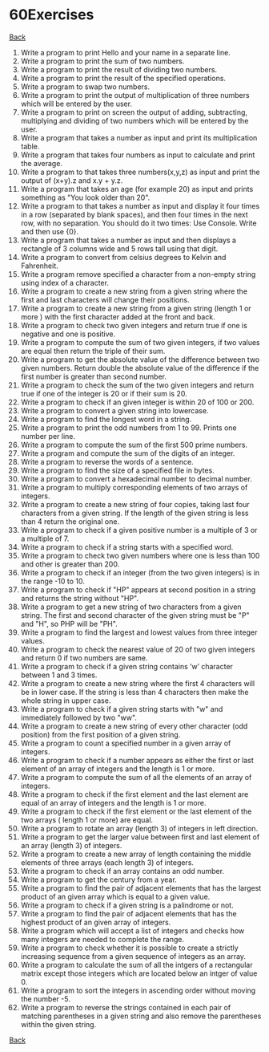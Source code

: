 # 60Exercises
[Back](https://github.com/apitoriadev/blob/main/150Exercises)

1. Write a program to print Hello and your name in a separate line.
2. Write a program to print the sum of two numbers.
3. Write a program to print the result of dividing two numbers.
4. Write a program to print the result of the specified operations.
5. Write a program to swap two numbers.
6. Write a program to print the output of multiplication of three numbers which will be entered by the user.
7. Write a program to print on screen the output of adding, subtracting, multiplying and dividing of two numbers which will be entered by the user.
8. Write a program that takes a number as input and print its multiplication table.
9. Write a program that takes four numbers as input to calculate and print the average.
10. Write a program to that takes three numbers(x,y,z) as input and print the output of (x+y).z and x.y + y.z.
11. Write a program that takes an age (for example 20) as input and prints something as "You look older than 20".
12. Write a program to that takes a number as input and display it four times in a row (separated by blank spaces), and then four times in the next row, with no separation. You should do it two times: Use Console. Write and then use {0}.
13. Write a program that takes a number as input and then displays a rectangle of 3 columns wide and 5 rows tall using that digit.
14. Write a program to convert from celsius degrees to Kelvin and Fahrenheit.
15. Write a program remove specified a character from a non-empty string using index of a character.
16. Write a program to create a new string from a given string where the first and last characters will change their positions.
17. Write a program to create a new string from a given string (length 1 or more ) with the first character added at the front and back.
18. Write a program to check two given integers and return true if one is negative and one is positive.
19. Write a program to compute the sum of two given integers, if two values are equal then return the triple of their sum.
20. Write a program to get the absolute value of the difference between two given numbers. Return double the absolute value of the difference if the first number is greater than second number.
21. Write a program to check the sum of the two given integers and return true if one of the integer is 20 or if their sum is 20.
22. Write a program to check if an given integer is within 20 of 100 or 200.
23. Write a program to convert a given string into lowercase.
24. Write a program to find the longest word in a string.
25. Write a program to print the odd numbers from 1 to 99. Prints one number per line.
26. Write a program to compute the sum of the first 500 prime numbers.
27. Write a program and compute the sum of the digits of an integer.
28. Write a program to reverse the words of a sentence.
29. Write a program to find the size of a specified file in bytes.
30. Write a program to convert a hexadecimal number to decimal number.
31. Write a program to multiply corresponding elements of two arrays of integers.
32. Write a program to create a new string of four copies, taking last four characters from a given string. If the length of the given string is less than 4 return the original one.
33. Write a program to check if a given positive number is a multiple of 3 or a multiple of 7.
34. Write a program to check if a string starts with a specified word.
35. Write a program to check two given numbers where one is less than 100 and other is greater than 200.
36. Write a program to check if an integer (from the two given integers) is in the range -10 to 10.
37. Write a program to check if "HP" appears at second position in a string and returns the string without "HP".
38. Write a program to get a new string of two characters from a given string. The first and second character of the given string must be "P" and "H", so PHP will be "PH".
39. Write a program to find the largest and lowest values from three integer values.
40. Write a program to check the nearest value of 20 of two given integers and return 0 if two numbers are same.
41. Write a program to check if a given string contains ‘w’ character between 1 and 3 times.
42. Write a program to create a new string where the first 4 characters will be in lower case. If the string is less than 4 characters then make the whole string in upper case.
43. Write a program to check if a given string starts with "w" and immediately followed by two "ww".
44. Write a program to create a new string of every other character (odd position) from the first position of a given string.
45. Write a program to count a specified number in a given array of integers.
46. Write a program to check if a number appears as either the first or last element of an array of integers and the length is 1 or more.
47. Write a program to compute the sum of all the elements of an array of integers.
48. Write a program to check if the first element and the last element are equal of an array of integers and the length is 1 or more.
49. Write a program to check if the first element or the last element of the two arrays ( length 1 or more) are equal.
50. Write a program to rotate an array (length 3) of integers in left direction.
51. Write a program to get the larger value between first and last element of an array (length 3) of integers.
52. Write a program to create a new array of length containing the middle elements of three arrays (each length 3) of integers.
53. Write a program to check if an array contains an odd number.
54. Write a program to get the century from a year.
55. Write a program to find the pair of adjacent elements that has the largest product of an given array which is equal to a given value.
56. Write a program to check if a given string is a palindrome or not.
57. Write a program to find the pair of adjacent elements that has the highest product of an given array of integers.
58. Write a program which will accept a list of integers and checks how many integers are needed to complete the range.
59. Write a program to check whether it is possible to create a strictly increasing sequence from a given sequence of integers as an array.
60. Write a program to calculate the sum of all the intgers of a rectangular matrix except those integers which are located below an intger of value 0.
61. Write a program to sort the integers in ascending order without moving the number -5.
62. Write a program to reverse the strings contained in each pair of matching parentheses in a given string and also remove the parentheses within the given string. 

[Back](https://github.com/apitoriadev/blob/main/150Exercises)